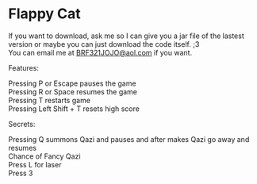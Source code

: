 # Flappy Cat

If you want to download, ask me so I can give you a jar file of the lastest version or maybe you can just download the code itself. ;3  
You can email me at BRF321JOJO@aol.com if you want.

Features:

Pressing P or Escape pauses the game  
Pressing R or Space resumes the game  
Pressing T restarts game  
Pressing Left Shift + T resets high score 

Secrets:

Pressing Q summons Qazi and pauses and after makes Qazi go away and resumes   
Chance of Fancy Qazi  
Press L for laser   
Press 3 
